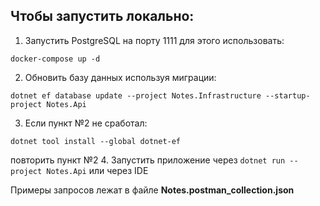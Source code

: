 ## Чтобы запустить локально:
1. Запустить PostgreSQL на порту 1111 для этого использовать:
```
docker-compose up -d
```
2. Обновить базу данных используя миграции:
```
dotnet ef database update --project Notes.Infrastructure --startup-project Notes.Api
```
3. Если пункт №2 не сработал:
```
dotnet tool install --global dotnet-ef
```
повторить пункт №2
4. Запустить приложение через `dotnet run --project Notes.Api` или через IDE

Примеры запросов лежат в файле **Notes.postman_collection.json**